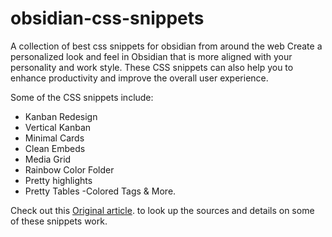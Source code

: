 # obsidian-css-snippets
A collection of best css snippets for obsidian from around the web
Create a personalized look and feel in Obsidian that is more aligned with your personality and work style. These CSS snippets can also help you to enhance productivity and improve the overall user experience.

Some of the CSS snippets include: 
- Kanban Redesign
- Vertical Kanban
- Minimal Cards
- Clean Embeds
- Media Grid
- Rainbow Color Folder
- Pretty highlights
- Pretty Tables
-Colored Tags
& More.

Check out this [Original article](https://obsidianninja.com/2023/04/17/obsidian-css-snippets/). to look up the sources and details on some of these snippets work.
